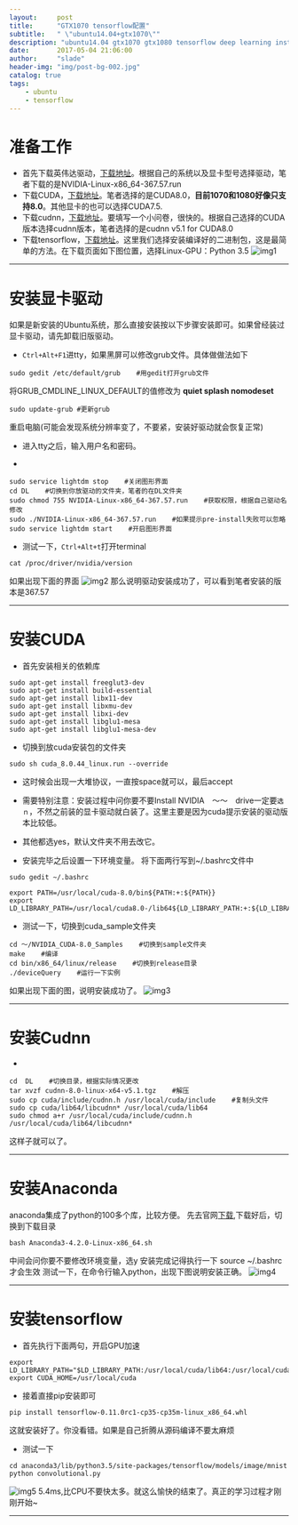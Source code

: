 ```yaml
---
layout:     post
title:      "GTX1070 tensorflow配置"
subtitle:   " \"ubuntu14.04+gtx1070\""
description: "ubuntu14.04 gtx1070 gtx1080 tensorflow deep learning install 配置 安装"
date:       2017-05-04 21:06:00
author:     "slade"
header-img: "img/post-bg-002.jpg"
catalog: true
tags:
    - ubuntu
    - tensorflow
---
```


# 准备工作

- 首先下载英伟达驱动，[下载地址](http://www.geforce.cn/drivers)。根据自己的系统以及显卡型号选择驱动，笔者下载的是NVIDIA-Linux-x86_64-367.57.run
- 下载CUDA，[下载地址](https://developer.nvidia.com/cuda-toolkit)。笔者选择的是CUDA8.0，**目前1070和1080好像只支持8.0**。其他显卡的也可以选择CUDA7.5.
- 下载cudnn，[下载地址](https://developer.nvidia.com/cudnn)。要填写一个小问卷，很快的。根据自己选择的CUDA版本选择cudnn版本，笔者选择的是cudnn v5.1 for CUDA8.0
- 下载tensorflow，[下载地址](https://github.com/tensorflow/tensorflow)。这里我们选择安装编译好的二进制包，这是最简单的方法。在下载页面如下图位置，选择Linux-GPU：Python 3.5
![img1](http://slade-ruan.me/img/in-post/install_tensorflow/in-post-0504-01.png)

------

# 安装显卡驱动

如果是新安装的Ubuntu系统，那么直接安装按以下步骤安装即可。如果曾经装过显卡驱动，请先卸载旧版驱动。
- `Ctrl+Alt+F1`进tty，如果黑屏可以修改grub文件。具体做做法如下
```shell
sudo gedit /etc/default/grub    #用gedit打开grub文件
```
将GRUB_CMDLINE_LINUX_DEFAULT的值修改为 **quiet splash nomodeset**
```shell
sudo update-grub #更新grub
```
重启电脑(可能会发现系统分辨率变了，不要紧，安装好驱动就会恢复正常)

- 进入tty之后，输入用户名和密码。

- 
```shell
sudo service lightdm stop    #关闭图形界面
cd DL    #切换到你放驱动的文件夹，笔者的在DL文件夹
sudo chmod 755 NVIDIA-Linux-x86_64-367.57.run    #获取权限，根据自己驱动名修改
sudo ./NVIDIA-Linux-x86_64-367.57.run    #如果提示pre-install失败可以忽略
sudo service lightdm start    #开启图形界面
```

- 测试一下，`Ctrl+Alt+t`打开terminal
```shell
cat /proc/driver/nvidia/version
```
如果出现下面的界面
![img2](http://slade-ruan.me/img/in-post/install_tensorflow/in-post-0504-02.png)
那么说明驱动安装成功了，可以看到笔者安装的版本是367.57

------

# 安装CUDA

- 首先安装相关的依赖库
```shell
sudo apt-get install freeglut3-dev
sudo apt-get install build-essential
sudo apt-get install libx11-dev
sudo apt-get install libxmu-dev
sudo apt-get install libxi-dev
sudo apt-get install libglu1-mesa
sudo apt-get install libglu1-mesa-dev
```
         
- 切换到放cuda安装包的文件夹
```shell
sudo sh cuda_8.0.44_linux.run --override
```

- 这时候会出现一大堆协议，一直按space就可以，最后accept

- 需要特别注意：安装过程中问你要不要Install NVIDIA　～～　drive一定要`选ｎ`，不然之前装的显卡驱动就白装了。这里主要是因为cuda提示安装的驱动版本比较低。

- 其他都选yes，默认文件夹不用去改它。

- 安装完毕之后设置一下环境变量。
将下面两行写到~/.bashrc文件中
```shell
sudo gedit ~/.bashrc
```
```shell
export PATH=/usr/local/cuda-8.0/bin${PATH:+:${PATH}}
export LD_LIBRARY_PATH=/usr/local/cuda8.0-/lib64${LD_LIBRARY_PATH:+:${LD_LIBRARY_PATH}}
```

- 测试一下，切换到cuda_sample文件夹
```shell
cd ～/NVIDIA_CUDA-8.0_Samples    #切换到sample文件夹
make    #编译
cd bin/x86_64/linux/release    #切换到release目录
./deviceQuery    #运行一下实例
```
如果出现下面的图，说明安装成功了。
![img3](http://slade-ruan.me/img/in-post/install_tensorflow/in-post-0504-03.png)

------

# 安装Cudnn

- 
```shell
cd  DL    #切换目录，根据实际情况更改
tar xvzf cudnn-8.0-linux-x64-v5.1.tgz    #解压
sudo cp cuda/include/cudnn.h /usr/local/cuda/include    #复制头文件
sudo cp cuda/lib64/libcudnn* /usr/local/cuda/lib64
sudo chmod a+r /usr/local/cuda/include/cudnn.h /usr/local/cuda/lib64/libcudnn*
```
这样子就可以了。

------

# 安装Anaconda

anaconda集成了python的100多个库，比较方便。
先去官网[下载](https://www.continuum.io/downloads),下载好后，切换到下载目录
```shell
bash Anaconda3-4.2.0-Linux-x86_64.sh
```
中间会问你要不要修改环境变量，选y
安装完成记得执行一下 source ~/.bashrc 才会生效
测试一下，在命令行输入python，出现下图说明安装正确。
![img4](http://slade-ruan.me/img/in-post/install_tensorflow/in-post-0504-04.png)

------

# 安装tensorflow

- 首先执行下面两句，开启GPU加速
```shell
export LD_LIBRARY_PATH="$LD_LIBRARY_PATH:/usr/local/cuda/lib64:/usr/local/cuda/extras/CUPTI/lib64"
export CUDA_HOME=/usr/local/cuda
```

- 接着直接pip安装即可
```shell
pip install tensorflow-0.11.0rc1-cp35-cp35m-linux_x86_64.whl
```
这就安装好了。你没看错。如果是自己折腾从源码编译不要太麻烦

- 测试一下
```shell
cd anaconda3/lib/python3.5/site-packages/tensorflow/models/image/mnist
python convolutional.py
```
![img5](http://slade-ruan.me/img/in-post/install_tensorflow/in-post-0504-05.png)
5.4ms,比CPU不要快太多。就这么愉快的结束了。真正的学习过程才刚刚开始~

------
